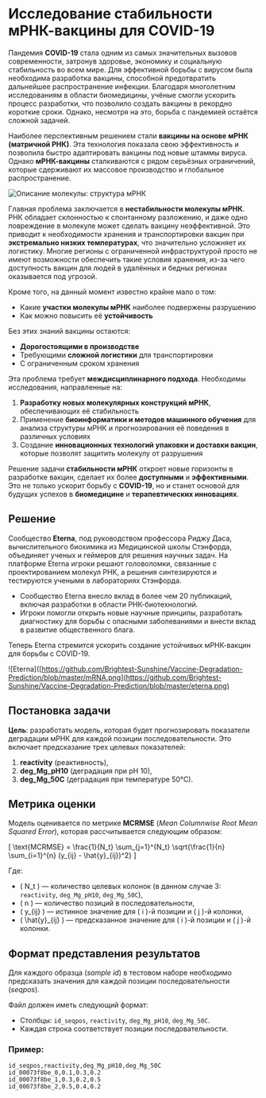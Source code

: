 #  Исследование стабильности мРНК-вакцины для COVID-19

Пандемия **COVID-19** стала одним из самых значительных вызовов современности, затронув здоровье, экономику и социальную стабильность во всем мире. Для эффективной борьбы с вирусом была необходима разработка вакцины, способной предотвратить дальнейшее распространение инфекции. Благодаря многолетним исследованиям в области биомедицины, учёные смогли ускорить процесс разработки, что позволило создать вакцины в рекордно короткие сроки. Однако, несмотря на это, борьба с пандемией остаётся сложной задачей.

Наиболее перспективным решением стали **вакцины на основе мРНК (матричной РНК)**. Эта технология показала свою эффективность и позволила быстро адаптировать вакцины под новые штаммы вируса. Однако **мРНК-вакцины** сталкиваются с рядом серьёзных ограничений, которые сдерживают их массовое производство и глобальное распространение. 

![Описание молекулы: структура мРНК](https://github.com/Brightest-Sunshine/Vaccine-Degradation-Prediction/blob/master/mRNA.png)

Главная проблема заключается в **нестабильности молекулы мРНК**. РНК обладает склонностью к спонтанному разложению, и даже одно повреждение в молекуле может сделать вакцину неэффективной. Это приводит к необходимости хранения и транспортировки вакцин при **экстремально низких температурах**, что значительно усложняет их логистику. Многие регионы с ограниченной инфраструктурой просто не имеют возможности обеспечить такие условия хранения, из-за чего доступность вакцин для людей в удалённых и бедных регионах оказывается под угрозой.

Кроме того, на данный момент известно крайне мало о том:
- Какие **участки молекулы мРНК** наиболее подвержены разрушению
- Как можно повысить её **устойчивость**

Без этих знаний вакцины остаются:
- **Дорогостоящими в производстве**
- Требующими **сложной логистики** для транспортировки
- С ограниченным сроком хранения

Эта проблема требует **междисциплинарного подхода**. Необходимы исследования, направленные на:
1. **Разработку новых молекулярных конструкций мРНК**, обеспечивающих её стабильность
2. Применение **биоинформатики и методов машинного обучения** для анализа структуры мРНК и прогнозирования её поведения в различных условиях
3. Создание **инновационных технологий упаковки и доставки вакцин**, которые позволят защитить молекулу от разрушения

Решение задачи **стабильности мРНК** откроет новые горизонты в разработке вакцин, сделает их более **доступными** и **эффективными**. Это не только ускорит борьбу с **COVID-19**, но и станет основой для будущих успехов в **биомедицине** и **терапевтических инновациях**.

## Решение

Сообщество **Eterna**, под руководством профессора Риджу Даса, вычислительного биохимика из Медицинской школы Стэнфорда, объединяет ученых и геймеров для решения научных задач. На платформе Eterna игроки решают головоломки, связанные с проектированием молекул РНК, а решения синтезируются и тестируются учеными в лабораториях Стэнфорда.

- Сообщество Eterna внесло вклад в более чем 20 публикаций, включая разработки в области РНК-биотехнологий.
- Игроки помогли открыть новые научные принципы, разработать диагностику для борьбы с опасными заболеваниями и внести вклад в развитие общественного блага.

Теперь Eterna стремится ускорить создание устойчивых мРНК-вакцин для борьбы с COVID-19.

![Eterna]([https://github.com/Brightest-Sunshine/Vaccine-Degradation-Prediction/blob/master/mRNA.png](https://github.com/Brightest-Sunshine/Vaccine-Degradation-Prediction/blob/master/eterna.png)

## Постановка задачи

**Цель**: разработать модель, которая будет прогнозировать показатели деградации мРНК для каждой позиции последовательности. Это включает предсказание трех целевых показателей:

1. **reactivity** (реактивность),
2. **deg_Mg_pH10** (деградация при pH 10),
3. **deg_Mg_50C** (деградация при температуре 50°C).

## Метрика оценки

Модель оценивается по метрике **MCRMSE** (*Mean Columnwise Root Mean Squared Error*), которая рассчитывается следующим образом:

\[
\text{MCRMSE} = \frac{1}{N_t} \sum_{j=1}^{N_t} \sqrt{\frac{1}{n} \sum_{i=1}^{n} (y_{ij} - \hat{y}_{ij})^2}
\]

Где:
- \( N_t \) — количество целевых колонок (в данном случае 3: `reactivity`, `deg_Mg_pH10`, `deg_Mg_50C`),
- \( n \) — количество позиций в последовательности,
- \( y_{ij} \) — истинное значение для \( i \)-й позиции и \( j \)-й колонки,
- \( \hat{y}_{ij} \) — предсказанное значение для \( i \)-й позиции и \( j \)-й колонки.

## Формат представления результатов

Для каждого образца (*sample id*) в тестовом наборе необходимо предсказать значения для каждой позиции последовательности (*seqpos*).

Файл должен иметь следующий формат:
- Столбцы: `id_seqpos`, `reactivity`, `deg_Mg_pH10`, `deg_Mg_50C`.
- Каждая строка соответствует позиции последовательности.

### Пример:
```plaintext
id_seqpos,reactivity,deg_Mg_pH10,deg_Mg_50C
id_00073f8be_0,0.1,0.3,0.2
id_00073f8be_1,0.3,0.2,0.5
id_00073f8be_2,0.5,0.4,0.2
```
